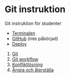 # Git instruktion
Git instruktion för studenter

+ [Terminalen](terminalen.md)
+ [GitHub](github.md) (inte påbörjad)
+ [Deploy](deploy.md)

1. [Git](git.md)
1. [Git workflow](git-workflow.md)
1. [Konfliktlösning](git-merge.md)
1. [Ångra och återställa](git-undo.md)
